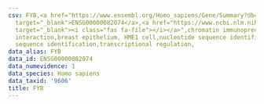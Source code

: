```yaml
---
csv: FYB,<a href="https://www.ensembl.org/Homo_sapiens/Gene/Summary?db=core;g=ENSG00000082074"
  target="_blank">ENSG00000082074</a>,<a href="https://www.ncbi.nlm.nih.gov/pubmed/22863008"
  target="_blank"><i class="fas fa-file"></i></a>",chromatin immunoprecipitation assay,direct
  interaction,breast epithelium, HME1 cell,nucleotide sequence identification,nucleotide
  sequence identification,transcriptional regulation,
data_alias: FYB
data_id: ENSG00000082074
data_numevidence: 1
data_species: Homo sapiens
data_taxid: '9606'
title: FYB
---
```

